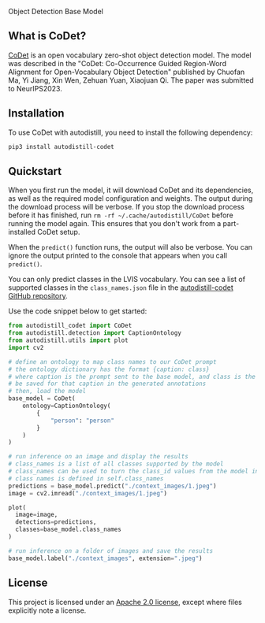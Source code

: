 <span class="od-button">Object Detection</span>
<span class="bm-button">Base Model</span>

## What is CoDet?

[CoDet](https://github.com/CVMI-Lab/CoDet) is an open vocabulary zero-shot object detection model. The model was described in the "CoDet: Co-Occurrence Guided Region-Word Alignment for Open-Vocabulary Object Detection" published by Chuofan Ma, Yi Jiang, Xin Wen, Zehuan Yuan, Xiaojuan Qi. The paper was submitted to NeurIPS2023.
## Installation

To use CoDet with autodistill, you need to install the following dependency:

```bash
pip3 install autodistill-codet
```

## Quickstart

When you first run the model, it will download CoDet and its dependencies, as well as the required model configuration and weights. The output during the download process will be verbose. If you stop the download process before it has finished, run `rm -rf ~/.cache/autodistill/CoDet` before running the model again. This ensures that you don't work from a part-installed CoDet setup.

When the `predict()` function runs, the output will also be verbose. You can ignore the output printed to the console that appears when you call `predict()`.

You can only predict classes in the LVIS vocabulary. You can see a list of supported classes in the `class_names.json` file in the [autodistill-codet GitHub repository](https://github.com/autodistill/autodistill-codet).

Use the code snippet below to get started:

```python
from autodistill_codet import CoDet
from autodistill.detection import CaptionOntology
from autodistill.utils import plot
import cv2

# define an ontology to map class names to our CoDet prompt
# the ontology dictionary has the format {caption: class}
# where caption is the prompt sent to the base model, and class is the label that will
# be saved for that caption in the generated annotations
# then, load the model
base_model = CoDet(
    ontology=CaptionOntology(
        {
            "person": "person"
        }
    )
)

# run inference on an image and display the results
# class_names is a list of all classes supported by the model
# class_names can be used to turn the class_id values from the model into human-readable class names
# class names is defined in self.class_names
predictions = base_model.predict("./context_images/1.jpeg")
image = cv2.imread("./context_images/1.jpeg")

plot(
  image=image,
  detections=predictions,
  classes=base_model.class_names
)

# run inference on a folder of images and save the results
base_model.label("./context_images", extension=".jpeg")
```


## License

This project is licensed under an [Apache 2.0 license](https://github.com/autodistill/autodistill-codet/blob/main/LICENSE), except where files explicitly note a license.